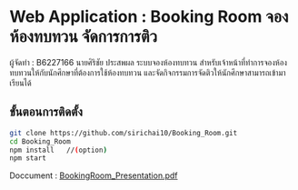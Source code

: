 # Web Application : Booking Room จองห้องทบทวน จัดการการติว
ผู้จัดทำ : B6227166 นายศิริชัย ประสพผล
ระบบจองห้องทบทวน สำหรับเจ้าหน้าที่ทำการจองห้องทบทวนให้กับนักศึกษาที่ต้องการใช้ห้องทบทวน และจัดกิจกรรมการจัดติวให้นักศึกษาสามารถเข้ามาเรียนได้
## ขั้นตอนการติดตั้ง
``` bash
git clone https://github.com/sirichai10/Booking_Room.git
cd Booking_Room
npm install   //(option)
npm start
```
Doccument : [BookingRoom_Presentation.pdf](https://github.com/sirichai10/Booking_Room/tree/main/Documents/B6227166_BookingRoom_Presentation.pdf)
